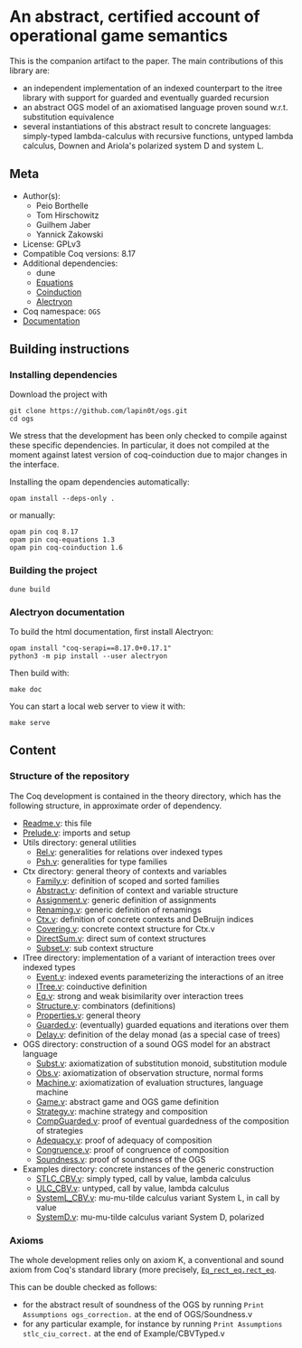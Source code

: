 # An abstract, certified account of operational game semantics

This is the companion artifact to the paper. The main contributions of
this library are:

- an independent implementation of an indexed counterpart to the itree
  library with support for guarded and eventually guarded recursion
- an abstract OGS model of an axiomatised language proven sound w.r.t.
  substitution equivalence
- several instantiations of this abstract result to concrete
  languages: simply-typed lambda-calculus with recursive functions,
  untyped lambda calculus, Downen and Ariola\'s polarized system D and
  system L.

## Meta

- Author(s):
  - Peio Borthelle
  - Tom Hirschowitz
  - Guilhem Jaber
  - Yannick Zakowski
- License: GPLv3
- Compatible Coq versions: 8.17
- Additional dependencies:
  - dune
  - [Equations](https://github.com/mattam82/Coq-Equations)
  - [Coinduction](https://github.com/damien-pous/coinduction)
  - [Alectryon](https://github.com/cpitclaudel/alectryon)
- Coq namespace: `OGS`
- [Documentation](https://lapin0t.github.io/ogs/Readme.html)

## Building instructions

### Installing dependencies

Download the project with

``` shell
git clone https://github.com/lapin0t/ogs.git
cd ogs
```

We stress that the development has been only checked to compile against
these specific dependencies. In particular, it does not compiled at the
moment against latest version of coq-coinduction due to major changes in
the interface.

Installing the opam dependencies automatically:

``` shell
opam install --deps-only .
```

or manually:

``` shell
opam pin coq 8.17
opam pin coq-equations 1.3
opam pin coq-coinduction 1.6
```

### Building the project

``` shell
dune build
```

### Alectryon documentation

To build the html documentation, first install Alectryon:

``` shell
opam install "coq-serapi==8.17.0+0.17.1"
python3 -m pip install --user alectryon
```

Then build with:

``` shell
make doc
```

You can start a local web server to view it with:

``` shell
make serve
```

## Content

### Structure of the repository

The Coq development is contained in the theory directory, which has the
following structure, in approximate order of dependency.

- [Readme.v](https://lapin0t.github.io/ogs/Readme.html): this file
- [Prelude.v](https://lapin0t.github.io/ogs/Prelude.html): imports and setup
- Utils directory: general utilities
  - [Rel.v](https://lapin0t.github.io/ogs/Rel.html): generalities for relations over indexed types
  - [Psh.v](https://lapin0t.github.io/ogs/Psh.html): generalities for type families
- Ctx directory: general theory of contexts and variables
  - [Family.v](https://lapin0t.github.io/ogs/Family.html): definition of scoped and sorted
    families
  - [Abstract.v](https://lapin0t.github.io/ogs/Abstract.html): definition of context and variable
    structure
  - [Assignment.v](https://lapin0t.github.io/ogs/Assignment.html): generic definition of
    assignments
  - [Renaming.v](https://lapin0t.github.io/ogs/Renaming.html): generic definition of renamings
  - [Ctx.v](https://lapin0t.github.io/ogs/Ctx.html): definition of concrete contexts and DeBruijn
    indices
  - [Covering.v](https://lapin0t.github.io/ogs/Covering.html): concrete context structure for
    Ctx.v
  - [DirectSum.v](https://lapin0t.github.io/ogs/DirectSum.html): direct sum of context structures
  - [Subset.v](https://lapin0t.github.io/ogs/Subset.html): sub context structure
- ITree directory: implementation of a variant of interaction trees
  over indexed types
  - [Event.v](https://lapin0t.github.io/ogs/Event.html): indexed events parameterizing the
    interactions of an itree
  - [ITree.v](https://lapin0t.github.io/ogs/ITree.html): coinductive definition
  - [Eq.v](https://lapin0t.github.io/ogs/Eq.html): strong and weak bisimilarity over interaction
    trees
  - [Structure.v](https://lapin0t.github.io/ogs/Structure.html): combinators (definitions)
  - [Properties.v](https://lapin0t.github.io/ogs/Properties.html): general theory
  - [Guarded.v](https://lapin0t.github.io/ogs/Guarded.html): (eventually) guarded equations and
    iterations over them
  - [Delay.v](https://lapin0t.github.io/ogs/Delay.html): definition of the delay monad (as a
    special case of trees)
- OGS directory: construction of a sound OGS model for an abstract
  language
  - [Subst.v](https://lapin0t.github.io/ogs/Subst.html): axiomatization of substitution monoid,
    substitution module
  - [Obs.v](https://lapin0t.github.io/ogs/Obs.html): axiomatization of observation structure,
    normal forms
  - [Machine.v](https://lapin0t.github.io/ogs/Machine.html): axiomatization of evaluation
    structures, language machine
  - [Game.v](https://lapin0t.github.io/ogs/Game.html): abstract game and OGS game definition
  - [Strategy.v](https://lapin0t.github.io/ogs/Strategy.html): machine strategy and composition
  - [CompGuarded.v](https://lapin0t.github.io/ogs/CompGuarded.html): proof of eventual guardedness
    of the composition of strategies
  - [Adequacy.v](https://lapin0t.github.io/ogs/Adequacy.html): proof of adequacy of composition
  - [Congruence.v](https://lapin0t.github.io/ogs/Congruence.html): proof of congruence of
    composition
  - [Soundness.v](https://lapin0t.github.io/ogs/Soundness.html): proof of soundness of the OGS
- Examples directory: concrete instances of the generic construction
  - [STLC_CBV.v](https://lapin0t.github.io/ogs/STLC_CBV.html): simply typed, call by value, lambda
    calculus
  - [ULC_CBV.v](https://lapin0t.github.io/ogs/ULC_CBV.html): untyped, call by value, lambda
    calculus
  - [SystemL_CBV.v](https://lapin0t.github.io/ogs/SystemL_CBV.html): mu-mu-tilde calculus variant
    System L, in call by value
  - [SystemD.v](https://lapin0t.github.io/ogs/SystemD.html): mu-mu-tilde calculus variant System
    D, polarized

### Axioms

The whole development relies only on axiom K, a conventional and sound
axiom from Coq\'s standard library (more precisely,
[`Eq_rect_eq.rect_eq`](https://coq.inria.fr/doc/V8.19.0/stdlib/Coq.Logic.Eqdep.html#Eq_rect_eq.eq_rect_eq).

This can be double checked as follows:

-   for the abstract result of soundness of the OGS by running
    `Print Assumptions ogs_correction.` at the end of OGS/Soundness.v
-   for any particular example, for instance by running
    `Print Assumptions stlc_ciu_correct.` at the end of
    Example/CBVTyped.v
